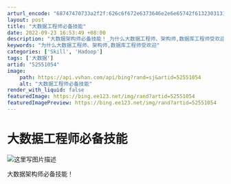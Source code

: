 ```yaml
---
arturl_encode: "68747470733a2f2f:626c6f672e6373646e2e6e65742f6132303131343830313639:2f61727469636c652f64657461696c732f3532353531303534"
layout: post
title: "大数据工程师必备技能"
date: 2022-09-23 16:53:49 +08:00
description: "大数据架构师必备技能！_为什么大数据工程师、架构师,数据库工程师受欢迎"
keywords: "为什么大数据工程师、架构师,数据库工程师受欢迎"
categories: ['Skill', 'Hadoop']
tags: ['大数据']
artid: "52551054"
image:
    path: https://api.vvhan.com/api/bing?rand=sj&artid=52551054
    alt: "大数据工程师必备技能"
render_with_liquid: false
featuredImage: https://bing.ee123.net/img/rand?artid=52551054
featuredImagePreview: https://bing.ee123.net/img/rand?artid=52551054
---
```


# 大数据工程师必备技能

![这里写图片描述](https://img-blog.csdn.net/20160915211814482)
  
大数据架构师必备技能！